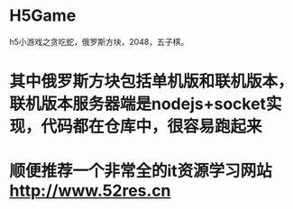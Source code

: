 # H5Game
h5小游戏之贪吃蛇，俄罗斯方块，2048，五子棋。
# 其中俄罗斯方块包括单机版和联机版本，联机版本服务器端是nodejs+socket实现，代码都在仓库中，很容易跑起来
# 顺便推荐一个非常全的it资源学习网站  http://www.52res.cn
